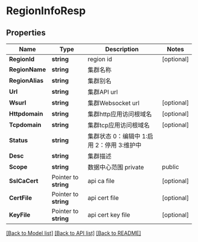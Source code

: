 # RegionInfoResp

## Properties

Name | Type | Description | Notes
------------ | ------------- | ------------- | -------------
**RegionId** | **string** | region id | [optional] 
**RegionName** | **string** | 集群名称 | 
**RegionAlias** | **string** | 集群别名 | 
**Url** | **string** | 集群API url | 
**Wsurl** | **string** | 集群Websocket url | [optional] 
**Httpdomain** | **string** | 集群http应用访问根域名 | [optional] 
**Tcpdomain** | **string** | 集群tcp应用访问根域名 | [optional] 
**Status** | **string** | 集群状态 0：编辑中 1:启用 2：停用 3:维护中 | 
**Desc** | **string** | 集群描述 | 
**Scope** | **string** | 数据中心范围 private|public | [optional] [default to private]
**SslCaCert** | Pointer to **string** | api ca file | [optional] 
**CertFile** | Pointer to **string** | api cert file | [optional] 
**KeyFile** | Pointer to **string** | api cert key file | [optional] 

[[Back to Model list]](../README.md#documentation-for-models) [[Back to API list]](../README.md#documentation-for-api-endpoints) [[Back to README]](../README.md)


